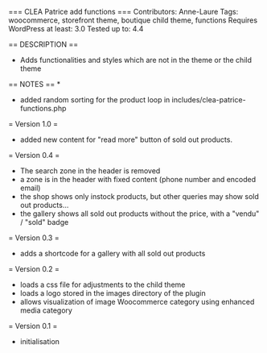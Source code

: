 === CLEA Patrice add functions ===
Contributors: Anne-Laure
Tags: woocommerce, storefront theme, boutique child theme, functions
Requires WordPress at least: 3.0
Tested up to: 4.4



== DESCRIPTION ==
* Adds functionalities and styles which are not in the theme or the child theme

== NOTES ==
* 

* added random sorting for the product loop in includes/clea-patrice-functions.php

= Version 1.0 =
* added new content for "read more" button of sold out products.

= Version 0.4 =
* The search zone in the header is removed
* a zone is in the header with fixed content (phone number and encoded email)
* the shop shows only instock products, but other queries may show sold out products...
* the gallery shows all sold out products without the price, with a "vendu" / "sold" badge

= Version 0.3 =
* adds a shortcode for a gallery with all sold out products

= Version 0.2 =
* loads a css file for adjustments to the child theme
* loads a logo stored in the images directory of the plugin
* allows visualization of image Woocommerce category using enhanced media category 

= Version 0.1 =
* initialisation 
